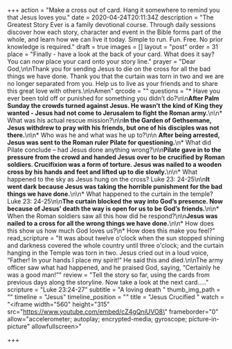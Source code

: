 +++
action = "Make a cross out of card. Hang it somewhere to remind you that Jesus loves you."
date = 2020-04-24T20:11:34Z
description = "The Greatest Story Ever is a family devotional course.  Through daily sessions discover how each story, character and event in the Bible forms part of the whole, and learn how we can live it today. Simple to run. Fun. Free. No prior knowledge is required."
draft = true
images = []
layout = "post"
order = 31
place = "Finally - have a look at the back of your card. What does it say? You can now place your card onto your story line."
prayer = "Dear God,\n\nThank you for sending Jesus to die on the cross for all the bad things we have done. Thank you that the curtain was torn in two and we are no longer separated from you. Help us to live as your friends and to share this great love with others.\n\nAmen"
qrcode = ""
questions = "* Have you ever been told off or punished for something you didn’t do?\n\n**After Palm Sunday the crowds turned against Jesus. He wasn’t the kind of King they wanted - Jesus had not come to Jerusalem to fight the Roman army.**\n\n* What was his actual rescue mission?\n\n**In the Garden of Gethsemane, Jesus withdrew to pray with his friends, but one of his disciples was not there.**\n\n* Who was he and what was he up to?\n\n  **After being arrested, Jesus was sent to the Roman ruler Pilate for questioning.**\n* What did Pilate conclude – had Jesus done anything wrong?\n\n**Pilate gave in to the pressure from the crowd and handed Jesus over to be crucified by Roman soldiers. Crucifixion was a form of torture. Jesus was nailed to a wooden cross by his hands and feet and lifted up to die slowly.**\n\n* What happened to the sky as Jesus hung on the cross? Luke 23: 24-25\n\n**It went dark because Jesus was taking the horrible punishment for the bad things we have done.**\n\n* What happened to the curtain in the temple? Luke 23: 24-25\n\n**The curtain blocked the way into God’s presence. Now because of Jesus’ death the way is open for us to be God’s friends.**\n\n* When the Roman soldiers saw all this how did he respond?\n\n**Jesus was nailed to a cross for all the wrong things we have done.**\n\n* How does this show us how much God loves us?\n* How does this make you feel?"
read_scripture = "It was about twelve o'clock when the sun stopped shining and darkness covered the whole country until three o'clock; and the curtain hanging in the Temple was torn in two. Jesus cried out in a loud voice, “Father! In your hands I place my spirit!” He said this and died.\n\nThe army officer saw what had happened, and he praised God, saying, “Certainly he was a good man!”"
review = "Tell the story so far, using the cards from previous days along the storyline.  Now take a look at the next card….."
scripture = "Luke 23:24-27"
subtitle = "A loving death "
thumb_img_path = ""
timeline = "Jesus"
timeline_position = ""
title = "Jesus Crucified "
watch = "<iframe width=\"560\" height=\"315\" src=\"https://www.youtube.com/embed/cZ4gQniUVO8\" frameborder=\"0\" allow=\"accelerometer; autoplay; encrypted-media; gyroscope; picture-in-picture\" allowfullscreen></iframe>"

+++
